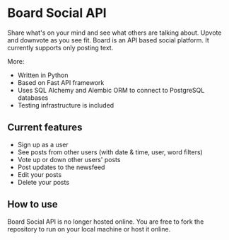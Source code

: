 # Board Social API
Share what's on your mind and see what others are talking about. Upvote and downvote as you see fit. Board is an API based social platform. It currently supports only posting text.

More:
- Written in Python
- Based on Fast API framework
- Uses SQL Alchemy and Alembic ORM to connect to PostgreSQL databases
- Testing infrastructure is included

## Current features
- Sign up as a user
- See posts from other users (with date & time, user, word filters) 
- Vote up or down other users' posts
- Post updates to the newsfeed
- Edit your posts
- Delete your posts

## How to use
Board Social API is no longer hosted online. You are free to fork the repository to run on your local machine or host it online.
